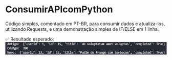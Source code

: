 # ConsumirAPIcomPython

Código simples, comentado em PT-BR, para consumir dados e atualiza-los, utilizando Requests, e uma demonstração simples de IF/ELSE em 1 linha.

✅ Resultado esperado: <br>
<img src="resultado.png">

